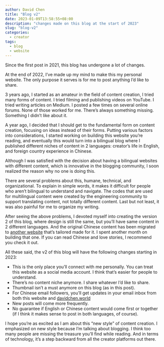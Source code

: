 ```yaml
---
author: David Chen
title: "Blog v2"
date: 2023-01-09T13:58:55+08:00
description: "changes made on this blog at the start of 2023"
slug: "blog-v2"
categories:
  - creator
tags:
  - blog
  - website
---
```


Since the first post in 2021, this blog has undergone a lot of changes.

At the end of 2022, I’ve made up my mind to make this my personal website. The only purpose it serves is for me to post anything I’d like to share.

3 years ago, I started as an amateur in the field of content creation, I tried many forms of content. I tried filming and publishing videos on YouTube. I tried writing articles on Medium. I posted a few times on several online forums. None of those worked for me. There’s always something missing. Something I didn’t like about it.

A year ago, I decided that I should get to the fundamental form on content creation, focusing on ideas instead of their forms. Putting various factors into considerations, I started working on building this website you’re reading, and eventually this would turn into a bilingual blog where I published different niches of content in 2 languages: creator’s life in English, and foreign country experience in Chinese.

Although I was satisfied with the decision about having a bilingual websites with different content, which is innovative in the blogging community, I soon realized the reason why no one is doing this.
 

There are several problems about this, humane, technical, and organizational. To explain in simple words, it makes it difficult for people who aren’t bilingual to understand and navigate. The codes that are used for multilingual content were created by the engineering community to support translating content, not totally different content. Last but not least, it was also painful for me to organize my writing.
 

After seeing the above problems, I devoted myself into creating the version 2 of this blog, where design is still the same, but you’ll have same content in 2 different languages. And the original Chinese content has been migrated to [another website](https://davidchen.world/) that’s tailored made for it. I spent another month on building that one. If you can read Chinese and love stories, I recommend you check it out.


All these said, the v2 of this blog will have the following changes starting in 2023:
*  This is the only place you’ll connect with me personally. You can treat this website as a social media account. I think that’s easier for people to understand.
*  There’s no content niche anymore. I share whatever I’d like to share.
*  Thumbnail isn’t a must anymore on this blog (as in this post).
*  For Chinese email followers, you’ll get updates in your email inbox from both this website and [davidchen.world](https://davidchen.world/)
*  New posts will come more frequently.
*  No guarantee if English or Chinese content would come first or together (if I think it makes sense to post in both languages, of course).

I hope you’re as excited as I am about this “new style” of content creation. I emphasized on new style because I’m talking about blogging. I think too many people are missing the treasure you’ll find while reading. And in terms of technology, it’s a step backward from all the creator platforms out there.